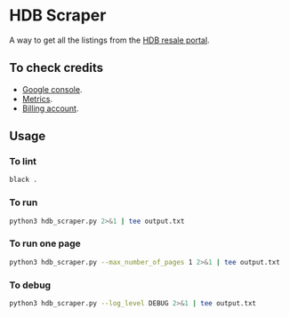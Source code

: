 # HDB Scraper

A way to get all the listings from the [HDB resale portal](https://homes.hdb.gov.sg/home/finding-a-flat).

## To check credits

- [Google console](https://console.cloud.google.com/google/maps-apis/metrics?project=first-server-449508-n0).
- [Metrics](https://console.cloud.google.com/google/maps-apis/metrics?project=first-server-449508-n0&inv=1&invt=Ab3etw).
- [Billing account](https://console.cloud.google.com/billing/016D1B-EEA421-736499/reports?project=first-server-449508-n0&inv=1&invt=Ab3etw).

## Usage

### To lint

```bash
black .
```

### To run

```bash
python3 hdb_scraper.py 2>&1 | tee output.txt
```

### To run one page

```bash
python3 hdb_scraper.py --max_number_of_pages 1 2>&1 | tee output.txt
```

### To debug

```bash
python3 hdb_scraper.py --log_level DEBUG 2>&1 | tee output.txt
```

